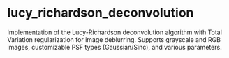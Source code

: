 # lucy_richardson_deconvolution
Implementation of the Lucy-Richardson deconvolution algorithm with Total Variation regularization for image deblurring. Supports grayscale and RGB images, customizable PSF types (Gaussian/Sinc), and various parameters.

